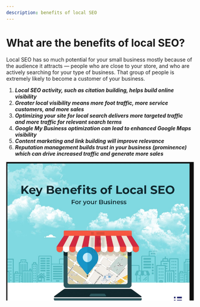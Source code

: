 ```yaml
---
description: benefits of local SEO
---
```


# What are the benefits of local SEO?

Local SEO has so much potential for your small business mostly because of the audience it attracts — people who are close to your store, and who are actively searching for your type of business. That group of people is extremely likely to become a customer of your business.

1. _**Local SEO activity, such as citation building, helps build online visibility**_
2. _**Greater local visibility means more foot traffic, more service customers, and more sales**_
3. _**Optimizing your site for local search delivers more targeted traffic and more traffic for relevant search terms**_
4. _**Google My Business optimization can lead to enhanced Google Maps visibility**_
5. _**Content marketing and link building will improve relevance**_
6. _**Reputation management builds trust in your business \(prominence\) which can drive increased traffic and generate more sales**_

![Benefits Of Local SEO](.gitbook/assets/benefits-of-local-seo.jpg)

